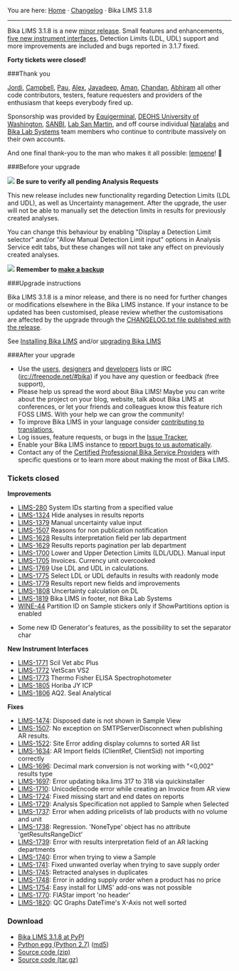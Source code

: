 You are here: [Home](https://github.com/bikalabs/Bika-LIMS/wiki) · [Changelog](https://github.com/bikalabs/Bika-LIMS/wiki/changelog) · Bika LIMS 3.1.8
***

Bika LIMS 3.1.8 is a new [minor release](https://github.com/bikalabs/Bika-LIMS/wiki/Release-cycle). Small features and enhancements, [five new instrument interfaces](https://github.com/bikalabs/Bika-LIMS/wiki/Supported-instrument-interfaces#bika-lims-318), Detection Limits (LDL, UDL) support and more improvements are included and bugs reported in 3.1.7 fixed.

**Forty tickets were closed!**

###Thank you

[Jordi](http://github.com/xispa), [Campbell](http://github.com/rockfruit), [Pau](http://github.com/espurna), [Alex](https://github.com/zylinx), [Jayadeep](https://github.com/jayadeepk), [Aman](https://github.com/Ammy2), [Chandan](https://github.com/chandan5), [Abhiram](https://github.com/abhi12ravi) all other code contributors, testers, feature requesters and providers of the enthusiasm that keeps everybody fired up.

Sponsorship was provided by [Equigerminal](http://equigerminal.org/), [DEOHS University of Washington](http://deohs.washington.edu/), [SANBI](http://www.sanbi.ac.za/), [Lab San Martin](http://www.laboratoriosanmartin.com/), and off course individual [Naralabs](http://naralabs.com/) and [Bika Lab Systems](http://bikalabs.com/) team members who continue to contribute massively on their own accounts.

And one final thank-you to the man who makes it all possible: [lemoene](https://www.linkedin.com/in/lemoene)! :tangerine:

###Before your upgrade

![](https://raw.githubusercontent.com/bikalabs/Bika-LIMS/hotfix/3.1.8/bika/lims/browser/images/warning.png)  **Be sure to verify all pending Analysis Requests**

This new release includes new functionality regarding Detection Limits (LDL and UDL), as well as Uncertainty management. After the upgrade, the user will not be able to manually set the detection limits in results for previously created analyses. 

You can change this behaviour by enabling "Display a Detection Limit selector" and/or "Allow Manual Detection Limit input" options in Analysis Service edit tabs, but these changes will not take any effect on previously created analyses.

![](https://raw.githubusercontent.com/bikalabs/Bika-LIMS/hotfix/3.1.8/bika/lims/browser/images/warning.png) **Remember to [make a backup](http://docs.plone.org/manage/deploying/backup.html)**

###Upgrade instructions

Bika LIMS 3.1.8 is a minor release, and there is no need for further changes or modifications elsewhere in the Bika LIMS instance. If your instance to be updated has been customised, please review whether the customisations are affected by the upgrade through the [CHANGELOG.txt file published with the release](https://raw.githubusercontent.com/bikalabs/Bika-LIMS/3.1.8/docs/CHANGELOG.txt).

See [Installing Bika LIMS](https://github.com/bikalabs/Bika-LIMS/blob/3.1.8/docs/INSTALL.rst) and/or [upgrading Bika LIMS](https://github.com/bikalabs/Bika-LIMS/blob/3.1.8/docs/INSTALL.rst)

###After your upgrade
- Use the [users](http://lists.sourceforge.net/lists/listinfo/bika-users), [designers](https://groups.google.com/forum/?hl=en) and [developers](http://lists.sourceforge.net/lists/listinfo/bika-developers) lists or IRC ([irc://freenode.net/#bika](http://webchat.freenode.net?randomnick=1&channels=%23bika&uio=d4)) if you have any question or feedback (free support),
- Please help us spread the word about Bika LIMS! Maybe you can write about the project on your blog, website, talk about Bika LIMS at conferences, or let your friends and colleagues know this feature rich FOSS LIMS. With your help we can grow the community!    
- To improve Bika LIMS in your language consider [contributing to translations](https://www.transifex.com/projects/p/bika-lims/),
- Log issues, feature requests, or bugs in the [Issue Tracker](http://jira.bikalabs.com/),
- Enable your Bika LIMS instance to [report bugs to us automatically](https://github.com/bikalabs/Bika-LIMS/blob/0c606e0/INSTALL.rst#log-errors-to-sentrybikalabscom).
- Contact any of the [Certified Professional Bika Service Providers](http://www.bikalims.org/support-and-service-provision) with specific questions or to learn more about making the most of Bika LIMS.

### Tickets closed

**Improvements**

* [LIMS-280](https://jira.bikalabs.com/browse/LIMS-280)	System IDs starting from a specified value
* [LIMS-1324](https://jira.bikalabs.com/browse/LIMS-1324)	Hide analyses in results reports
* [LIMS-1379](https://jira.bikalabs.com/browse/LIMS-1379)	Manual uncertainty value input
* [LIMS-1507](https://jira.bikalabs.com/browse/LIMS-1507)	Reasons for non publication notification
* [LIMS-1628](https://jira.bikalabs.com/browse/LIMS-1628)	Results interpretation field per lab department
* [LIMS-1629](https://jira.bikalabs.com/browse/LIMS-1629)	Results reports pagination per lab department
* [LIMS-1700](https://jira.bikalabs.com/browse/LIMS-1700)	Lower and Upper Detection Limits (LDL/UDL). Manual input
* [LIMS-1705](https://jira.bikalabs.com/browse/LIMS-1705)	Invoices. Currency unit overcooked
* [LIMS-1769](https://jira.bikalabs.com/browse/LIMS-1769)	Use LDL and UDL in calculations.
* [LIMS-1775](https://jira.bikalabs.com/browse/LIMS-1775)	Select LDL or UDL defaults in results with readonly mode
* [LIMS-1779](https://jira.bikalabs.com/browse/LIMS-1779)	Results report new fields and improvements
* [LIMS-1808](https://jira.bikalabs.com/browse/LIMS-1808)	Uncertainty calculation on DL
* [LIMS-1819](https://jira.bikalabs.com/browse/LIMS-1819)	Bika LIMS in footer, not Bika Lab Systems
* [WINE-44](https://jira.bikalabs.com/browse/WINE-44)	Partition ID on Sample stickers only if ShowPartitions option is enabled
- Some new ID Generator's features, as the possibility to set the separator char


**New Instrument Interfaces**

- [LIMS-1771](https://jira.bikalabs.com/browse/LIMS-1771) Scil Vet abc Plus
- [LIMS-1772](https://jira.bikalabs.com/browse/LIMS-1772) VetScan VS2
- [LIMS-1773](https://jira.bikalabs.com/browse/LIMS-1773) Thermo Fisher ELISA Spectrophotometer
- [LIMS-1805](https://jira.bikalabs.com/browse/LIMS-1805) Horiba JY ICP
- [LIMS-1806](https://jira.bikalabs.com/browse/LIMS-1806) AQ2. Seal Analytical

**Fixes**

- [LIMS-1474](https://jira.bikalabs.com/browse/LIMS-1474): Disposed date is not shown in Sample View
- [LIMS-1507](https://jira.bikalabs.com/browse/LIMS-1507): No exception on SMTPServerDisconnect when publishing AR results.
- [LIMS-1522](https://jira.bikalabs.com/browse/LIMS-1522): Site Error adding display columns to sorted AR list
- [LIMS-1634](https://jira.bikalabs.com/browse/LIMS-1634): AR Import fields (ClientRef, ClientSid) not importing correctly
- [LIMS-1696](https://jira.bikalabs.com/browse/LIMS-1696): Decimal mark conversion is not working with "<0,002" results type
- [LIMS-1697](https://jira.bikalabs.com/browse/LIMS-1697): Error updating bika.lims 317 to 318 via quickinstaller
- [LIMS-1710](https://jira.bikalabs.com/browse/LIMS-1710): UnicodeEncode error while creating an Invoice from AR view
- [LIMS-1724](https://jira.bikalabs.com/browse/LIMS-1724): Fixed missing start and end dates on reports
- [LIMS-1729](https://jira.bikalabs.com/browse/LIMS-1729): Analysis Specification not applied to Sample when Selected
- [LIMS-1737](https://jira.bikalabs.com/browse/LIMS-1737): Error when adding pricelists of lab products with no volume and unit
- [LIMS-1738](https://jira.bikalabs.com/browse/LIMS-1738): Regression. 'NoneType' object has no attribute 'getResultsRangeDict'
- [LIMS-1739](https://jira.bikalabs.com/browse/LIMS-1739): Error with results interpretation field of an AR lacking departments
- [LIMS-1740](https://jira.bikalabs.com/browse/LIMS-1740): Error when trying to view a Sample
- [LIMS-1741](https://jira.bikalabs.com/browse/LIMS-1741): Fixed unwanted overlay when trying to save supply order
- [LIMS-1745](https://jira.bikalabs.com/browse/LIMS-1745): Retracted analyses in duplicates
- [LIMS-1748](https://jira.bikalabs.com/browse/LIMS-1748): Error in adding supply order when a product has no price
- [LIMS-1754](https://jira.bikalabs.com/browse/LIMS-1754): Easy install for LIMS' add-ons was not possible
- [LIMS-1770](https://jira.bikalabs.com/browse/LIMS-1770): FIAStar import 'no header'
- [LIMS-1820](https://jira.bikalabs.com/browse/LIMS-1820): QC Graphs DateTime's X-Axis not well sorted


### Download
- [Bika LIMS 3.1.8 at PyPI](https://pypi.python.org/pypi/bika.lims/3.1.8)
- [Python egg (Python 2.7)](https://pypi.python.org/packages/2.7/b/bika.lims/bika.lims-3.1.8.0-py2.7.egg#md5=673819497a4e20e836ddc5c8250552fa) ([md5](https://pypi.python.org/pypi?:action=show_md5&digest=673819497a4e20e836ddc5c8250552fa))
- [Source code (zip)](https://github.com/bikalabs/Bika-LIMS/archive/3.1.8.zip)
- [Source code (tar.gz)](https://github.com/bikalabs/Bika-LIMS/archive/3.1.8.tar.gz)
